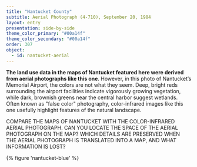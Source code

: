 ```yaml
---
title: "Nantucket County"
subtitle: Aerial Photograph (4-710), September 20, 1984
layout: entry
presentation: side-by-side
theme_color_primary: "#00a14f"
theme_color_secondary: "#00a14f"
order: 307
object:
  - id: nantucket-aerial
---
```


**The land use data in the maps of Nantucket featured here were derived from aerial photographs like this one**. However, in this photo of Nantucket’s Memorial Airport, the colors are not what they seem. Deep, bright reds surrounding the airport facilities indicate vigorously growing vegetation, while dark, brownish greens near the central harbor suggest wetlands. Often known as "false color" photography, color-infrared images like this one usefully highlight features of the natural landscape.

<div class="invitation">COMPARE THE MAPS OF NANTUCKET WITH THE COLOR-INFRARED AERIAL PHOTOGRAPH. CAN YOU LOCATE THE SPACE OF THE AERIAL PHOTOGRAPH ON THE MAP? WHICH DETAILS ARE PRESERVED WHEN THE AERIAL PHOTOGRAPH IS TRANSLATED INTO A MAP, AND WHAT INFORMATION IS LOST?</div>

{% figure 'nantucket-blue' %}